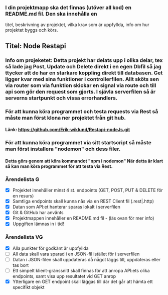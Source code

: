 ### I din projektmapp ska det finnas (utöver all kod) en README.md fil. Den ska innehålla en
 titel, beskrivning av projektet, vilka krav som är uppfyllda, info om hur projektet byggs
 och körs.

## Titel: Node Restapi
### Info om projeketet: Detta projekt har delats upp i olika delar, tex så lade jag Post, Update och Delete direkt i en egen Dbfil så jag ttycker att de har en starkare koppling direkt till databasen. Get ligger kvar med sina funktioner i controllerfilen. Allt sköts sen via router som via funktion skickar en signal via route och till api som gör den request som gjorts. I sjävla serverfilen så är serverns startpunkt och vissa errorhandlers.

### För att kunna köra programmet och testa requests via Rest så måste man först klona ner projektet från git hub.
#### Länk: https://github.com/Erik-wiklund/Restapi-nodeJs.git
### För att kunna köra programmet via sitt startscript så måste man först installera "nodemon" och dess filer.
#### Detta görs genom att köra kommandot "npm i nodemon" När detta är klart så kan man köra programmet för att testa via Rest.



### Ärendelista G
- [x] Projektet innehåller minst 4 st. endpoints (GET, POST, PUT & DELETE för en resurs)
- [x] Samtliga endpoints skall kunna nås via en REST Client fil (.rest|.http)
- [x] Datan som API:et hanterar sparas lokalt i serverfilen
- [x] Git & GitHub har använts
- [x] Projektmappen innehåller en README.md fil - (läs ovan för mer info)
- [x] Uppgiften lämnas in i tid!

### Ärendelista VG
- [x] Alla punkter för godkänt är uppfyllda
- [ ] All data skall vara sparad i en JSON-fil istället för i serverfilen
- [ ] Datan i JSON-filen skall uppdateras då något läggs till, uppdateras eller tas bort
- [ ] Ett simpelt klient-gränssnitt skall finnas för att anropa API:ets olika endpoints, samt
      visa upp resultatet vid GET anrop
- [x] Ytterligare en GET endpoint skall läggas till där det går att hämta ett specifikt objekt
